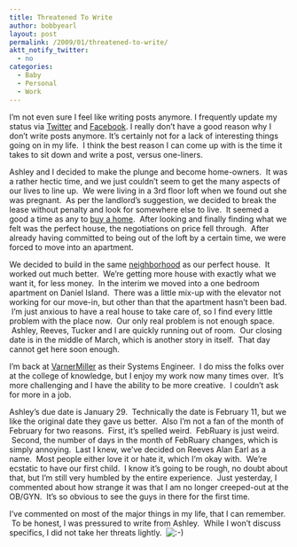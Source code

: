 ```yaml
---
title: Threatened To Write
author: bobbyearl
layout: post
permalink: /2009/01/threatened-to-write/
aktt_notify_twitter:
  - no
categories:
  - Baby
  - Personal
  - Work
---
```

I&#8217;m not even sure I feel like writing posts anymore. I frequently update my status via <a href="http://simplyearl.com/twitter" target="_blank">Twitter</a> and <a href="http://www.facebook.com/people/Bobby-Earl/45500018" target="_blank">Facebook</a>. I really don&#8217;t have a good reason why I don&#8217;t write posts anymore. It&#8217;s certainly not for a lack of interesting things going on in my life.  I think the best reason I can come up with is the time it takes to sit down and write a post, versus one-liners.

Ashley and I decided to make the plunge and become home-owners.  It was a rather hectic time, and we just couldn&#8217;t seem to get the many aspects of our lives to line up.  We were living in a 3rd floor loft when we found out she was pregnant.  As per the landlord’s suggestion, we decided to break the lease without penalty and look for somewhere else to live.  It seemed a good a time as any to <a title="Jennie Hood Real Estate" href="http://jenniehood.com" target="_blank">buy a home</a>.  After looking and finally finding what we felt was the perfect house, the negotiations on price fell through.  After already having committed to being out of the loft by a certain time, we were forced to move into an apartment.

We decided to build in the same <a title="Carolina Bay Charleston" href="http://carolinabaycharleston.com" target="_blank">neighborhood</a> as our perfect house.  It worked out much better.  We&#8217;re getting more house with exactly what we want it, for less money.  In the interim we moved into a one bedroom apartment on Daniel Island.  There was a little mix-up with the elevator not working for our move-in, but other than that the apartment hasn&#8217;t been bad.  I&#8217;m just anxious to have a real house to take care of, so I find every little problem with the place now.  Our only real problem is not enough space.  Ashley, Reeves, Tucker and I are quickly running out of room.  Our closing date is in the middle of March, which is another story in itself.  That day cannot get here soon enough.

I&#8217;m back at <a title="VarnerMiller" href="http://varnermiller.com" target="_blank">VarnerMiller</a> as their Systems Engineer.  I do miss the folks over at the college of knowledge, but I enjoy my work now many times over.  It&#8217;s more challenging and I have the ability to be more creative.  I couldn&#8217;t ask for more in a job.

Ashley&#8217;s due date is January 29.  Technically the date is February 11, but we like the original date they gave us better.  Also I&#8217;m not a fan of the month of February for two reasons.  First, it&#8217;s spelled weird.  FebRuary is just weird.  Second, the number of days in the month of FebRuary changes, which is simply annoying.  Last I knew, we&#8217;ve decided on Reeves Alan Earl as a name.  Most people either love it or hate it, which I&#8217;m okay with.  We&#8217;re ecstatic to have our first child.  I know it&#8217;s going to be rough, no doubt about that, but I&#8217;m still very humbled by the entire experience.  Just yesterday, I commented about how strange it was that I am no longer creeped-out at the OB/GYN.  It&#8217;s so obvious to see the guys in there for the first time.

I&#8217;ve commented on most of the major things in my life, that I can remember.  To be honest, I was pressured to write from Ashley.  While I won&#8217;t discuss specifics, I did not take her threats lightly.  <img src="http://life.bobbyearl.com/wp-includes/images/smilies/icon_smile.gif" alt=":-)" class="wp-smiley" />